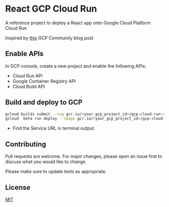 # React GCP Cloud Run

A reference project to deploy a React app onto Google Cloud Platform Cloud Run

Inspired by [this](https://cloud.google.com/community/tutorials/deploy-react-nginx-cloud-run) GCP Community blog post

## Enable APIs

In GCP console, create a new project and enable the following APIs:

- Cloud Run API
- Google Container Registry API
- Cloud Build API

## Build and deploy to GCP

```bash
gcloud builds submit --tag gcr.io/<your_gcp_project_id>/gcp-cloud-run-react # build the image and push to gcp image registry
gcloud  beta run deploy --image gcr.io/<your_gcp_project_id>/gcp-cloud-run-react --platform managed # deploy to Cloud Run!
```

- Find the Service URL in terminal output

## Contributing

Pull requests are welcome. For major changes, please open an issue first to discuss what you would like to change.

Please make sure to update tests as appropriate.

## License

[MIT](https://choosealicense.com/licenses/mit/)
